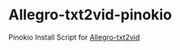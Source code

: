 # Allegro-txt2vid-pinokio
Pinokio Install Script for [Allegro-txt2vid](https://github.com/rhymes-ai/Allegro)

